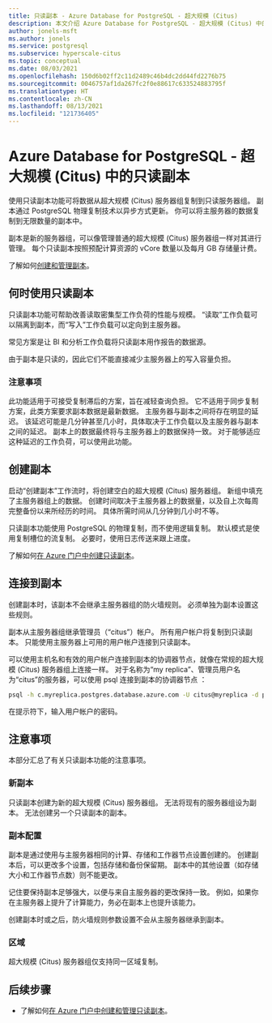 ```yaml
---
title: 只读副本 - Azure Database for PostgreSQL - 超大规模 (Citus)
description: 本文介绍 Azure Database for PostgreSQL - 超大规模 (Citus) 中的只读副本功能。
author: jonels-msft
ms.author: jonels
ms.service: postgresql
ms.subservice: hyperscale-citus
ms.topic: conceptual
ms.date: 08/03/2021
ms.openlocfilehash: 150d6b02ff2c11d2489c46b4dc2dd44fd2276b75
ms.sourcegitcommit: 0046757af1da267fc2f0e88617c633524883795f
ms.translationtype: HT
ms.contentlocale: zh-CN
ms.lasthandoff: 08/13/2021
ms.locfileid: "121736405"
---
```

# <a name="read-replicas-in-azure-database-for-postgresql---hyperscale-citus"></a>Azure Database for PostgreSQL - 超大规模 (Citus) 中的只读副本

使用只读副本功能可将数据从超大规模 (Citus) 服务器组复制到只读服务器组。 副本通过 PostgreSQL 物理复制技术以异步方式更新。 你可以将主服务器的数据复制到无限数量的副本中。

副本是新的服务器组，可以像管理普通的超大规模 (Citus) 服务器组一样对其进行管理。 每个只读副本按照预配计算资源的 vCore 数量以及每月 GB 存储量计费。

了解如何[创建和管理副本](howto-hyperscale-read-replicas-portal.md)。

## <a name="when-to-use-a-read-replica"></a>何时使用只读副本

只读副本功能可帮助改善读取密集型工作负荷的性能与规模。 “读取”工作负载可以隔离到副本，而“写入”工作负载可以定向到主服务器。

常见方案是让 BI 和分析工作负载将只读副本用作报告的数据源。

由于副本是只读的，因此它们不能直接减少主服务器上的写入容量负担。

### <a name="considerations"></a>注意事项

此功能适用于可接受复制滞后的方案，旨在减轻查询负担。 它不适用于同步复制方案，此类方案要求副本数据是最新数据。 主服务器与副本之间将存在明显的延迟。 该延迟可能是几分钟甚至几小时，具体取决于工作负载以及主服务器与副本之间的延迟。  副本上的数据最终将与主服务器上的数据保持一致。 对于能够适应这种延迟的工作负荷，可以使用此功能。 

## <a name="create-a-replica"></a>创建副本

启动“创建副本”工作流时，将创建空白的超大规模 (Citus) 服务器组。 新组中填充了主服务器组上的数据。 创建时间取决于主服务器上的数据量，以及自上次每周完整备份以来所经历的时间。 具体所需时间从几分钟到几小时不等。

只读副本功能使用 PostgreSQL 的物理复制，而不使用逻辑复制。 默认模式是使用复制槽位的流复制。
必要时，使用日志传送来跟上进度。

了解如何[在 Azure 门户中创建只读副本](howto-hyperscale-read-replicas-portal.md)。

## <a name="connect-to-a-replica"></a>连接到副本

创建副本时，该副本不会继承主服务器组的防火墙规则。 必须单独为副本设置这些规则。

副本从主服务器组继承管理员（“citus”）帐户。
所有用户帐户将复制到只读副本。 只能使用主服务器上可用的用户帐户连接到只读副本。

可以使用主机名和有效的用户帐户连接到副本的协调器节点，就像在常规的超大规模 (Citus) 服务器组上连接一样。
对于名称为“my replica”、管理员用户名为“citus”的服务器，可以使用 psql 连接到副本的协调器节点 ：

```bash
psql -h c.myreplica.postgres.database.azure.com -U citus@myreplica -d postgres
```

在提示符下，输入用户帐户的密码。

## <a name="considerations"></a>注意事项

本部分汇总了有关只读副本功能的注意事项。

### <a name="new-replicas"></a>新副本

只读副本创建为新的超大规模 (Citus) 服务器组。 无法将现有的服务器组设为副本。 无法创建另一个只读副本的副本。

### <a name="replica-configuration"></a>副本配置

副本是通过使用与主服务器相同的计算、存储和工作器节点设置创建的。 创建副本后，可以更改多个设置，包括存储和备份保留期。 副本中的其他设置（如存储大小和工作器节点数）则不能更改。

记住要保持副本足够强大，以便与来自主服务器的更改保持一致。 例如，如果你在主服务器上提升了计算能力，务必在副本上也提升该能力。

创建副本时或之后，防火墙规则参数设置不会从主服务器继承到副本。

### <a name="regions"></a>区域

超大规模 (Citus) 服务器组仅支持同一区域复制。

## <a name="next-steps"></a>后续步骤

* 了解如何[在 Azure 门户中创建和管理只读副本](howto-hyperscale-read-replicas-portal.md)。

